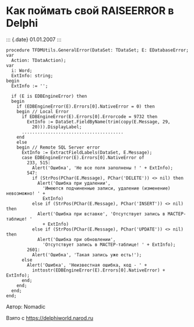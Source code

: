 Как поймать свой RAISEERROR в Delphi
====================================

::: {.date}
01.01.2007
:::

    procedure TFDMUtils.GeneralError(DataSet: TDataSet; E: EDatabaseError; var
      Action: TDataAction);
    var
      i: Word;
      ExtInfo: string;
    begin
      ExtInfo := '';
     
      if (E is EDBEngineError) then
      begin
        if (EDBEngineError(E).Errors[0].NativeError = 0) then
        begin // Local Error
          if EDBEngineError(E).Errors[0].Errorcode = 9732 then
            ExtInfo := DataSet.FieldByName(trim(copy(E.Message, 29,
              20))).DisplayLabel;
          .......................................
        end
        else
        begin // Remote SQL Server error
          ExtInfo := ExtractFieldLabels(DataSet, E.Message);
          case EDBEngineError(E).Errors[0].NativeError of
            233, 515:
              Alert('Ошибка', 'Hе все поля заполнены ! ' + ExtInfo);
            547:
              if (StrPos(PChar(E.Message), PChar('DELETE')) <> nil) then
                Alert('Ошибка пpи удалении',
                  'Имеются подчиненные записи, удаление (изменение) невозможно! ' +
                  ExtInfo)
              else if (StrPos(PChar(E.Message), PChar('INSERT')) <> nil) then
                Alert('Ошибка пpи вставке', 'Отсутствует запись в МАСТЕР-таблице! '
                  + ExtInfo)
              else if (StrPos(PChar(E.Message), PChar('UPDATE')) <> nil) then
                Alert('Ошибка пpи обновлении',
                  'Отсутствует запись в МАСТЕР-таблице! ' + ExtInfo);
            2601:
              Alert('Ошибка', 'Такая запись уже есть!');
          else
            Alert('Ошибка', 'Hеизвестная ошибка, код - ' +
              inttostr(EDBEngineError(E).Errors[0].NativeError) + ExtInfo);
          end;
        end;
      end;
    end;

Автор: Nomadic

Взято с <https://delphiworld.narod.ru>
